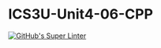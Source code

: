 # ICS3U-Unit4-06-CPP

[![GitHub's Super Linter](https://github.com/Michael-Zagon/ICS3U-Unit4-06-CPP/workflows/GitHub's%20Super%20Linter/badge.svg)](https://github.com/Michael-Zagon/ICS3U-Unit4-06-CPP/actions)
